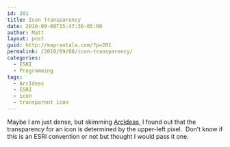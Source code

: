 ```yaml
---
id: 201
title: Icon Transparency
date: 2010-09-08T15:47:36-05:00
author: Matt
layout: post
guid: http://maprantala.com/?p=201
permalink: /2010/09/08/icon-transparency/
categories:
  - ESRI
  - Programming
tags:
  - ArcIdeas
  - ESRI
  - icon
  - transparent icon
---
```

Maybe I am just dense, but skimming [ArcIdeas](https://c.na1.visual.force.com/apex/ideaView?id=0873000000088YVAAY), I found out that the transparency for an icon is determined by the upper-left pixel.  Don&#8217;t know if this is an ESRI convention or not but thought I would pass it one.